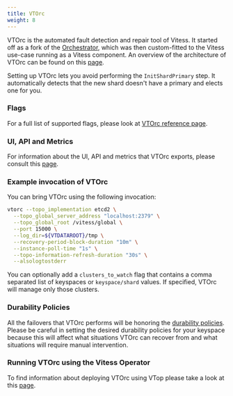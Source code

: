 ```yaml
---
title: VTOrc
weight: 8
---
```


VTOrc is the automated fault detection and repair tool of Vitess. It started off as a fork of the [Orchestrator](https://github.com/openark/orchestrator), which was then custom-fitted to the Vitess use-case running as a Vitess component.
An overview of the architecture of VTOrc can be found on this [page](../../../reference/vtorc/architecture).

Setting up VTOrc lets you avoid performing the `InitShardPrimary` step. It automatically detects that the new shard doesn't have a primary and elects one for you.


### Flags

For a full list of supported flags, please look at [VTOrc reference page](../../../reference/programs/vtorc).

### UI, API and Metrics

For information about the UI, API and metrics that VTOrc exports, please consult this [page](../../../reference/vtorc/ui_api_metrics).

### Example invocation of VTOrc

You can bring VTOrc using the following invocation:

```sh
vtorc --topo_implementation etcd2 \
  --topo_global_server_address "localhost:2379" \
  --topo_global_root /vitess/global \
  --port 15000 \
  --log_dir=${VTDATAROOT}/tmp \
  --recovery-period-block-duration "10m" \
  --instance-poll-time "1s" \
  --topo-information-refresh-duration "30s" \
  --alsologtostderr
 ```

You can optionally add a `clusters_to_watch` flag that contains a comma separated list of keyspaces or `keyspace/shard` values. If specified, VTOrc will manage only those clusters.


### Durability Policies

All the failovers that VTOrc performs will be honoring the [durability policies](../../configuration-basic/durability_policy). Please be careful in setting the
desired durability policies for your keyspace because this will affect what situations VTOrc can recover from and what situations will require manual intervention.

### Running VTOrc using the Vitess Operator

To find information about deploying VTOrc using VTop please take a look at this [page](../../../reference/vtorc/running_in_vtop).

